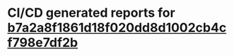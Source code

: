# CI/CD generated reports for [b7a2a8f1861d18f020dd8d1002cb4cf798e7df2b](https://github.com/hydephp/develop/commit/b7a2a8f1861d18f020dd8d1002cb4cf798e7df2b)
